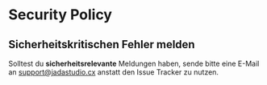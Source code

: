 # Security Policy

## Sicherheitskritischen Fehler melden

Solltest du **sicherheitsrelevante** Meldungen haben, sende bitte eine E-Mail an [support@jadastudio.cx](mailto:support@jadastudio.cx) anstatt den Issue Tracker zu nutzen.
